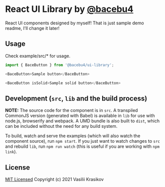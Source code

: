 # React UI Library by [@bacebu4](https://www.instagram.com/ui.bace/)

React UI components designed by myself! That is just sample demo readme, I'll change it later!

## Usage

Check example/src/\* for usage.

```js
import { BaceButton } from '@bacebu4/ui-library';

<BaceButton>Sample button</BaceButton>

<BaceButton isSolid>Sample solid button</BaceButton>
```

## Development (`src`, `lib` and the build process)

**NOTE:** The source code for the component is in `src`. A transpiled CommonJS version (generated with Babel) is available in `lib` for use with node.js, browserify and webpack. A UMD bundle is also built to `dist`, which can be included without the need for any build system.

To build, watch and serve the examples (which will also watch the component source), run `npm start`. If you just want to watch changes to `src` and rebuild `lib`, run `npm run watch` (this is useful if you are working with `npm link`).

## License

[MIT Licensed](/LICENSE.md)
Copyright (c) 2021 Vasilii Krasikov
